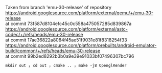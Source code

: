 Taken from branch 'emu-30-release' of repository  
https://android.googlesource.com/platform/external/qemu/+/emu-30-release  
at commit 73f587d8104efc45c0c558a475057285d839867a  
https://android.googlesource.com/platform/external/astc-codec/+/refs/heads/emu-30-release  
at commit 17ae36822a8084f45ae51f9031e81f8318254f33  
https://android.googlesource.com/platform/prebuilts/android-emulator-build/common/+/refs/heads/emu-30-release  
at commit 99b2ed8292b3b0a9e39e91033bf07496307bc796  

```shell
mkdir out ; cd out ; cmake .. ; make -j8 OpenglRender
```